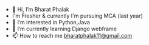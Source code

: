 - 👋 Hi, I’m Bharat Phalak 
-    I'm Fresher & currently I'm pursuing MCA (last year)
- 👀 I’m interested in Python,Java
- 🌱 I’m currently learning Django webframe
- 📫 How to reach me bharatphalak11@gmail.com
